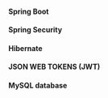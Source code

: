 #### Spring Boot 
#### Spring Security
#### Hibernate
#### JSON WEB TOKENS (JWT)
#### MySQL database
 